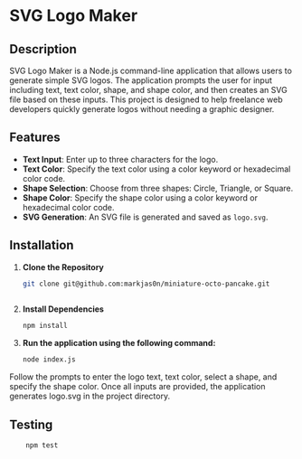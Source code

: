 # SVG Logo Maker

## Description

SVG Logo Maker is a Node.js command-line application that allows users to generate simple SVG logos. The application prompts the user for input including text, text color, shape, and shape color, and then creates an SVG file based on these inputs. This project is designed to help freelance web developers quickly generate logos without needing a graphic designer.

## Features

- **Text Input**: Enter up to three characters for the logo.
- **Text Color**: Specify the text color using a color keyword or hexadecimal color code.
- **Shape Selection**: Choose from three shapes: Circle, Triangle, or Square.
- **Shape Color**: Specify the shape color using a color keyword or hexadecimal color code.
- **SVG Generation**: An SVG file is generated and saved as `logo.svg`.

## Installation

1. **Clone the Repository**

   ```bash
   git clone git@github.com:markjas0n/miniature-octo-pancake.git
  
2. **Install Dependencies**
    ```bash Copy code
    npm install


3. **Run the application using the following command:**

    ```bash 
    node index.js
Follow the prompts to enter the logo text, text color, select a shape, and specify the shape color. Once all inputs are provided, the application generates logo.svg in the project directory.



## Testing

```bash
    npm test


